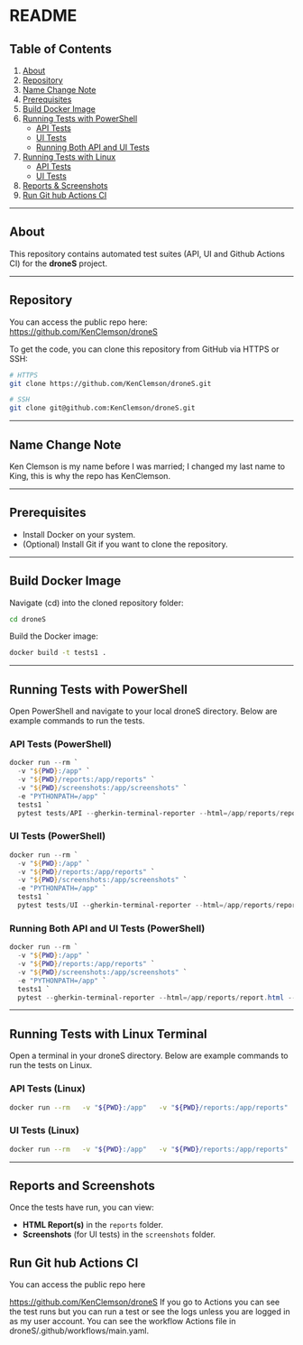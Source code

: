 
# README

## Table of Contents
1. [About](#about)
2. [Repository](#repository)
3. [Name Change Note](#name-change-note)
4. [Prerequisites](#prerequisites)
5. [Build Docker Image](#build-docker-image)
6. [Running Tests with PowerShell](#running-tests-with-powershell)
   - [API Tests](#api-tests-pwsh)
   - [UI Tests](#ui-tests-pwsh)
   - [Running Both API and UI Tests](#both-tests-pwsh)
7. [Running Tests with Linux](#running-tests-with-linux)
   - [API Tests](#api-tests-linux)
   - [UI Tests](#ui-tests-linux)
8. [Reports & Screenshots](#reports-and-screenshots)
9. [Run Git hub Actions CI](#reports-and-screenshots)

---

## About

This repository contains automated test suites (API, UI and Github Actions CI) for the **droneS** project.

---

## Repository
You can access the public repo here: 
https://github.com/KenClemson/droneS

To get the code, you can clone this repository from GitHub via HTTPS or SSH:

```bash
# HTTPS
git clone https://github.com/KenClemson/droneS.git

# SSH
git clone git@github.com:KenClemson/droneS.git
```

---

## Name Change Note

Ken Clemson is my name before I was married; I changed my last name to King, this is why the repo has KenClemson.

---

## Prerequisites

- Install Docker on your system.
- (Optional) Install Git if you want to clone the repository.

---

## Build Docker Image

Navigate (cd) into the cloned repository folder:

```bash
cd droneS
```

Build the Docker image:

```bash
docker build -t tests1 .
```

---

## Running Tests with PowerShell

Open PowerShell and navigate to your local droneS directory. Below are example commands to run the tests.

### API Tests (PowerShell) <a name="api-tests-pwsh"></a>

```powershell
docker run --rm `
  -v "${PWD}:/app" `
  -v "${PWD}/reports:/app/reports" `
  -v "${PWD}/screenshots:/app/screenshots" `
  -e "PYTHONPATH=/app" `
  tests1 `
  pytest tests/API --gherkin-terminal-reporter --html=/app/reports/report.html --self-contained-html --cucumberjson=/app/reports/report.json --log-cli-level=INFO --color=yes
```

### UI Tests (PowerShell) <a name="ui-tests-pwsh"></a>

```powershell
docker run --rm `
  -v "${PWD}:/app" `
  -v "${PWD}/reports:/app/reports" `
  -v "${PWD}/screenshots:/app/screenshots" `
  -e "PYTHONPATH=/app" `
  tests1 `
  pytest tests/UI --gherkin-terminal-reporter --html=/app/reports/report.html --self-contained-html --cucumberjson=/app/reports/report.json --log-cli-level=INFO --color=yes
```

### Running Both API and UI Tests (PowerShell) <a name="both-tests-pwsh"></a>

```powershell
docker run --rm `
  -v "${PWD}:/app" `
  -v "${PWD}/reports:/app/reports" `
  -v "${PWD}/screenshots:/app/screenshots" `
  -e "PYTHONPATH=/app" `
  tests1 `
  pytest --gherkin-terminal-reporter --html=/app/reports/report.html --self-contained-html --cucumberjson=/app/reports/report.json --log-cli-level=INFO --color=yes
```

---

## Running Tests with Linux Terminal

Open a terminal in your droneS directory. Below are example commands to run the tests on Linux.

### API Tests (Linux) <a name="api-tests-linux"></a>

```bash
docker run --rm   -v "${PWD}:/app"   -v "${PWD}/reports:/app/reports"   -v "${PWD}/screenshots:/app/screenshots"   -e "PYTHONPATH=/app"   tests1   pytest tests/API --gherkin-terminal-reporter --html=/app/reports/report.html --self-contained-html --cucumberjson=/app/reports/report.json --log-cli-level=INFO --color=yes
```

### UI Tests (Linux) <a name="ui-tests-linux"></a>

```bash
docker run --rm   -v "${PWD}:/app"   -v "${PWD}/reports:/app/reports"   -v "${PWD}/screenshots:/app/screenshots"   -e "PYTHONPATH=/app"   tests1   pytest tests/UI --gherkin-terminal-reporter --html=/app/reports/report.html --self-contained-html --cucumberjson=/app/reports/report.json --log-cli-level=INFO --color=yes
```

---

## Reports and Screenshots <a name="reports-and-screenshots"></a>

Once the tests have run, you can view:

- **HTML Report(s)** in the `reports` folder.
- **Screenshots** (for UI tests) in the `screenshots` folder.


## Run Git hub Actions CI


You can access the public repo here 

https://github.com/KenClemson/droneS
If you go to Actions you can see the test runs but you can run a test or see the logs unless you are logged in as my user account.
You can see the workflow Actions file in droneS/.github/workflows/main.yaml.



